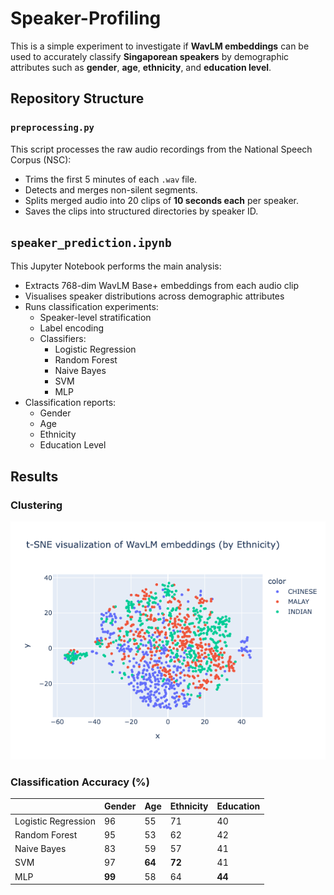 # Speaker-Profiling
This is a simple experiment to investigate if **WavLM embeddings** can be used to accurately classify **Singaporean speakers** by demographic attributes such as **gender**, **age**, **ethnicity**, and **education level**. 

## Repository Structure

### `preprocessing.py`
This script processes the raw audio recordings from the National Speech Corpus (NSC):
- Trims the first 5 minutes of each `.wav` file.
- Detects and merges non-silent segments.
- Splits merged audio into 20 clips of **10 seconds each** per speaker.
- Saves the clips into structured directories by speaker ID.

## `speaker_prediction.ipynb`
This  Jupyter Notebook performs the main analysis:
- Extracts 768-dim WavLM Base+ embeddings from each audio clip
- Visualises speaker distributions across demographic attributes
- Runs classification experiments:
    - Speaker-level stratification
    - Label encoding
    - Classifiers:
        - Logistic Regression
        - Random Forest
        - Naive Bayes
        - SVM
        - MLP
- Classification reports:
    - Gender
    - Age
    - Ethnicity
    - Education Level

## Results

### Clustering
![](https://github.com/daniel-023/Speaker-Profiling/blob/main/visualisations/t-SNE_plot.png)

### Classification Accuracy (%)
|                     | Gender | Age    | Ethnicity | Education |
|---------------------|--------|--------|-----------|-----------|
| Logistic Regression | 96     | 55     | 71        | 40        |
| Random Forest       | 95     | 53     | 62        | 42        |
| Naive Bayes         | 83     | 59     | 57        | 41        |
| SVM                 | 97     | **64** | **72**    | 41        |
| MLP                 | **99** | 58     | 64        | **44**    |